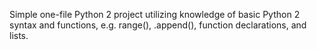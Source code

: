 Simple one-file Python 2 project utilizing knowledge of basic Python 2 syntax and functions, e.g. range(), .append(), function declarations, and lists.
